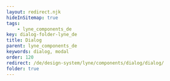```yaml
---
layout: redirect.njk
hideInSitemap: true
tags: 
    - lyne_components_de
key: dialog-folder-lyne_de
title: Dialog
parent: lyne_components_de
keywords: dialog, modal
order: 120
redirect: /de/design-system/lyne/components/dialog/dialog/
folder: true
---
```

